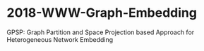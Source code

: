 # 2018-WWW-Graph-Embedding
GPSP: Graph Partition and Space Projection based Approach for Heterogeneous Network Embedding
